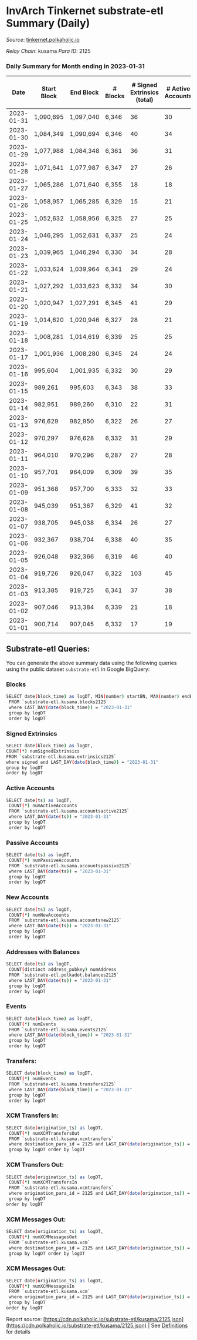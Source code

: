 # InvArch Tinkernet substrate-etl Summary (Daily)

_Source_: [tinkernet.polkaholic.io](https://tinkernet.polkaholic.io)

*Relay Chain*: kusama
*Para ID*: 2125



### Daily Summary for Month ending in 2023-01-31


| Date | Start Block | End Block | # Blocks | # Signed Extrinsics (total) | # Active Accounts | # Passive | # New | # Addresses with Balances | # Events | # Transfers | # XCM Transfers In | # XCM Transfers Out | # XCM In | # XCM Out | Issues | 
| ---- | ----------- | --------- | -------- | --------------------------- | ----------------- | --------- | ----- | ------------------------- | -------- | ----------- | ------------------ | ------------------- | -------- | --------- | ------ |
| 2023-01-31 | 1,090,695 | 1,097,040 | 6,346 | 36 | 30 | 4 | 1 | 1,861 | 13,745 | 778  | 2  | 11  |  |  |  |
| 2023-01-30 | 1,084,349 | 1,090,694 | 6,346 | 40 | 34 | 3 |  | 1,860 | 13,879 | 883  | 1  | 17  |  |  |  |
| 2023-01-29 | 1,077,988 | 1,084,348 | 6,361 | 36 | 31 | 3 |  | 1,860 | 13,663 | 666  | 1  | 14  |  |  |  |
| 2023-01-28 | 1,071,641 | 1,077,987 | 6,347 | 27 | 26 | 3 | 1 | 1,860 | 13,494 | 590  | 3  | 6  |  |  |  |
| 2023-01-27 | 1,065,286 | 1,071,640 | 6,355 | 18 | 18 | 3 |  | 1,859 | 13,288 | 441  | 1  | 4  |  |  |  |
| 2023-01-26 | 1,058,957 | 1,065,285 | 6,329 | 15 | 21 | 2 |  | 1,859 | 13,145 | 360  | 6  | 1  |  |  |  |
| 2023-01-25 | 1,052,632 | 1,058,956 | 6,325 | 27 | 25 | 3 |  | 1,859 | 13,425 | 574  |   | 8  |  |  |  |
| 2023-01-24 | 1,046,295 | 1,052,631 | 6,337 | 25 | 24 | 3 |  | 1,859 | 13,322 | 465  |   | 5  |  |  |  |
| 2023-01-23 | 1,039,965 | 1,046,294 | 6,330 | 34 | 28 | 3 | 1 | 1,859 | 13,531 | 627  |   | 5  |  |  |  |
| 2023-01-22 | 1,033,624 | 1,039,964 | 6,341 | 29 | 24 | 3 |  | 1,858 | 13,598 | 690  | 2  | 13  |  |  |  |
| 2023-01-21 | 1,027,292 | 1,033,623 | 6,332 | 34 | 30 | 3 | 1 | 1,858 | 13,635 | 717  | 2  | 7  |  |  |  |
| 2023-01-20 | 1,020,947 | 1,027,291 | 6,345 | 41 | 29 | 3 | 1 | 1,857 | 13,816 | 818  | 3  | 12  |  |  |  |
| 2023-01-19 | 1,014,620 | 1,020,946 | 6,327 | 28 | 21 | 2 |  | 1,856 | 13,363 | 503  | 2  | 5  |  |  |  |
| 2023-01-18 | 1,008,281 | 1,014,619 | 6,339 | 25 | 25 | 3 |  | 1,856 | 13,451 | 588  | 1  | 5  |  |  |  |
| 2023-01-17 | 1,001,936 | 1,008,280 | 6,345 | 24 | 24 | 3 | 1 | 1,856 | 13,474 | 597  | 3  | 5  |  |  |  |
| 2023-01-16 | 995,604 | 1,001,935 | 6,332 | 30 | 29 | 3 |  | 1,855 | 13,640 | 685  | 22  | 10  |  |  |  |
| 2023-01-15 | 989,261 | 995,603 | 6,343 | 38 | 33 | 2 |  | 1,855 | 13,864 | 897  | 1  | 9  |  |  |  |
| 2023-01-14 | 982,951 | 989,260 | 6,310 | 22 | 31 | 1 |  | 1,855 | 13,349 | 570  |   |   |  |  |  |
| 2023-01-13 | 976,629 | 982,950 | 6,322 | 26 | 27 | 2 |  | 1,855 | 13,492 | 651  |   | 7  |  |  |  |
| 2023-01-12 | 970,297 | 976,628 | 6,332 | 31 | 29 | 2 | 2 | 1,856 | 13,642 | 711  | 10  | 10  |  |  |  |
| 2023-01-11 | 964,010 | 970,296 | 6,287 | 27 | 28 | 2 | 1 | 1,854 | 13,495 | 707  | 3  | 8  |  |  |  |
| 2023-01-10 | 957,701 | 964,009 | 6,309 | 39 | 35 | 2 |  | 1,853 | 13,502 | 608  | 2  | 5  |  |  |  |
| 2023-01-09 | 951,368 | 957,700 | 6,333 | 32 | 33 | 17 | 3 | 1,853 | 13,892 | 873  | 4  | 10  |  |  |  |
| 2023-01-08 | 945,039 | 951,367 | 6,329 | 41 | 32 | 4 | 2 | 1,850 | 13,981 | 1,010  | 2  | 14  |  |  |  |
| 2023-01-07 | 938,705 | 945,038 | 6,334 | 26 | 27 | 2 |  | 1,848 | 13,508 | 633  | 4  | 7  |  |  |  |
| 2023-01-06 | 932,367 | 938,704 | 6,338 | 40 | 35 | 3 | 1 | 1,848 | 13,929 | 951  | 1  | 13  |  |  |  |
| 2023-01-05 | 926,048 | 932,366 | 6,319 | 46 | 40 | 2 | 3 | 1,847 | 14,028 | 1,019  | 9  | 11  |  |  |  |
| 2023-01-04 | 919,726 | 926,047 | 6,322 | 103 | 45 | 29 | 16 | 1,844 | 14,809 | 1,371  | 8  | 14  |  |  |  |
| 2023-01-03 | 913,385 | 919,725 | 6,341 | 37 | 38 | 3 | 1 | 1,829 | 13,829 | 852  | 7  | 8  |  |  |  |
| 2023-01-02 | 907,046 | 913,384 | 6,339 | 21 | 18 | 271 | 19 | 1,828 | 15,116 | 951  | 8  | 2  |  |  |  |
| 2023-01-01 | 900,714 | 907,045 | 6,332 | 17 | 19 | 3 | 1 | 1,809 | 13,202 | 394  | 5  | 7  |  |  |  |

## Substrate-etl Queries:
You can generate the above summary data using the following queries using the public dataset `substrate-etl` in Google BigQuery:

### Blocks
```bash
SELECT date(block_time) as logDT, MIN(number) startBN, MAX(number) endBN, COUNT(*) numBlocks 
 FROM `substrate-etl.kusama.blocks2125`  
 where LAST_DAY(date(block_time)) = "2023-01-31" 
 group by logDT 
 order by logDT
```

### Signed Extrinsics
```bash
SELECT date(block_time) as logDT, 
COUNT(*) numSignedExtrinsics 
FROM `substrate-etl.kusama.extrinsics2125`  
where signed and LAST_DAY(date(block_time)) = "2023-01-31" 
group by logDT 
order by logDT
```

### Active Accounts
```bash
SELECT date(ts) as logDT, 
 COUNT(*) numActiveAccounts 
 FROM `substrate-etl.kusama.accountsactive2125` 
 where LAST_DAY(date(ts)) = "2023-01-31" 
 group by logDT 
 order by logDT
```

### Passive Accounts
```bash
SELECT date(ts) as logDT, 
 COUNT(*) numPassiveAccounts 
 FROM `substrate-etl.kusama.accountspassive2125` 
 where LAST_DAY(date(ts)) = "2023-01-31" 
 group by logDT 
 order by logDT
```

### New Accounts
```bash
SELECT date(ts) as logDT, 
 COUNT(*) numNewAccounts 
 FROM `substrate-etl.kusama.accountsnew2125` 
 where LAST_DAY(date(ts)) = "2023-01-31" 
 group by logDT
 order by logDT
```

### Addresses with Balances
```bash
SELECT date(ts) as logDT,
 COUNT(distinct address_pubkey) numAddress 
 FROM `substrate-etl.polkadot.balances2125` 
 where LAST_DAY(date(ts)) = "2023-01-31" 
 group by logDT 
 order by logDT
```

### Events
```bash
SELECT date(block_time) as logDT, 
 COUNT(*) numEvents 
 FROM `substrate-etl.kusama.events2125` 
 where LAST_DAY(date(block_time)) = "2023-01-31" 
 group by logDT 
 order by logDT
```

### Transfers:
```bash
SELECT date(block_time) as logDT, 
 COUNT(*) numEvents 
 FROM `substrate-etl.kusama.transfers2125` 
 where LAST_DAY(date(block_time)) = "2023-01-31" 
 group by logDT 
 order by logDT
```

### XCM Transfers In:
```bash
SELECT date(origination_ts) as logDT, 
 COUNT(*) numXCMTransfersOut 
 FROM `substrate-etl.kusama.xcmtransfers` 
 where destination_para_id = 2125 and LAST_DAY(date(origination_ts)) = "2023-01-31" 
 group by logDT order by logDT
```

### XCM Transfers Out:
```bash
SELECT date(origination_ts) as logDT, 
 COUNT(*) numXCMTransfersIn 
 FROM `substrate-etl.kusama.xcmtransfers` 
 where origination_para_id = 2125 and LAST_DAY(date(origination_ts)) = "2023-01-31" 
 group by logDT 
order by logDT
```

### XCM Messages Out:
```bash
SELECT date(origination_ts) as logDT, 
 COUNT(*) numXCMMessagesOut 
 FROM `substrate-etl.kusama.xcm` 
 where destination_para_id = 2125 and LAST_DAY(date(origination_ts)) = "2023-01-31" 
 group by logDT order by logDT
```

### XCM Messages Out:
```bash
SELECT date(origination_ts) as logDT, 
 COUNT(*) numXCMMessagesIn 
 FROM `substrate-etl.kusama.xcm` 
 where origination_para_id = 2125 and LAST_DAY(date(origination_ts)) = "2023-01-31" 
 group by logDT 
order by logDT
```


Report source: [https://cdn.polkaholic.io/substrate-etl/kusama/2125.json](https://cdn.polkaholic.io/substrate-etl/kusama/2125.json) | See [Definitions](/DEFINITIONS.md) for details
